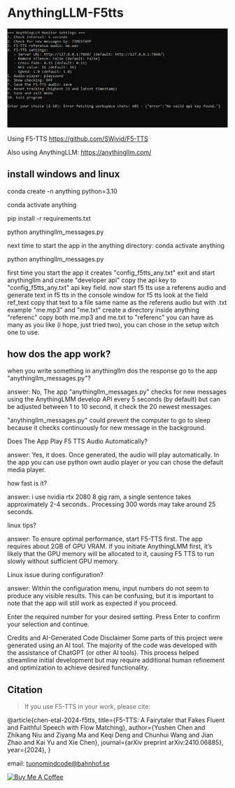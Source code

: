 # AnythingLLM-F5tts

![image alt](https://github.com/TuonoMindCode/AnythingLLM-F5tts/blob/77a6b833dcf79a3340d80d1b67264049914da4df/anythingf5tts.PNG)

Using F5-TTS https://github.com/SWivid/F5-TTS

Also using AnythingLLM: https://anythingllm.com/

install windows and linux
-------------------------

conda create -n anything python=3.10

conda activate anything

pip install -r requirements.txt

python anythingllm_messages.py

next time to start the app in the anything directory:
conda activate anything

python anythingllm_messages.py

first time you start the app it creates "config_f5tts_any.txt"
exit and start anythingllm and create "developer api"
copy the api key to "config_f5tts_any.txt" api key field.
now start f5 tts use a referens audio and generate text in f5 tts
in the console window for f5 tts look at the field ref_text 
copy that text to a file same name as the referens audio but with .txt
example "me.mp3" and "me.txt" create a directory inside anything "referenc"
copy both me.mp3 and me.txt to "referenc" 
you can have as many as you like (i hope, just tried two), you can chose in the setup witch one to use.

how dos the app work?
---------------------
when you write something in anythingllm dos the response go to the app "anythingllm_messages.py"?

answer: No,  The app "anythingllm_messages.py" checks for new messages using the AnythingLMM 
develop API every 5 seconds (by default) but can be adjusted between 1 to 10 second, 
it check the 20 newest messages.

"anythingllm_messages.py" could prevent the computer to go to sleep because it checks continuously for new message in the background.

Does The App Play F5 TTS Audio Automatically?

answer: Yes, it does. Once generated, the audio will play automatically. In the app you can use python own audio player or you can 
chose the default media player.

how fast is it?

answer: i use nvidia rtx 2080 8 gig ram, a single sentence takes approximately 2-4 seconds.. Processing 300 words may take around 25 seconds.

linux tips?

answer: To ensure optimal performance, start F5-TTS first. The app requires about 2GB of GPU VRAM. If you initiate AnythingLMM first, 
it’s likely that the GPU memory will be allocated to it, causing F5 TTS to run slowly without sufficient GPU memory.

Linux issue during configuration?

answer: Within the configuration menu, input numbers do not seem to produce any visible results. This can be confusing, but it is important to note that the app will still work as expected if you proceed.

Enter the required number for your desired setting.
Press Enter to confirm your selection and continue.

Credits and AI-Generated Code Disclaimer
Some parts of this project were generated using an AI tool. The majority of the code was developed with the assistance of ChatGPT (or other AI tools). This process helped streamline initial development but may require additional human refinement and optimization to achieve desired functionality.


## Citation
> If you use F5-TTS in your work, please cite:

@article{chen-etal-2024-f5tts,
      title={F5-TTS: A Fairytaler that Fakes Fluent and Faithful Speech with Flow Matching}, 
      author={Yushen Chen and Zhikang Niu and Ziyang Ma and Keqi Deng and Chunhui Wang and Jian Zhao and Kai Yu and Xie Chen},
      journal={arXiv preprint arXiv:2410.06885},
      year={2024},
}



email: tuonomindcode@bahnhof.se

<a href="https://www.buymeacoffee.com/tuonomindc4" target="_blank"><img src="https://cdn.buymeacoffee.com/buttons/v2/default-yellow.png" alt="Buy Me A Coffee" style="height: 60px !important;width: 217px !important;" ></a>
